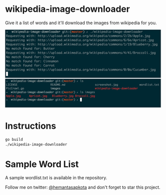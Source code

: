 wikipedia-image-downloader
==========================

Give it a list of words and it'll download the images from wikipedia for you.

![wikipedia-image-downloader](screenshot.jpg)
![wikipedia-image-downloader](screenshot2.jpg)

Instructions
============

```
go build
./wikipedia-image-downloader
```

Sample Word List
================
A sample wordlist.txt is available in the repository.

Follow me on twitter: [@hemantasapkota](https://twitter.com/laex_pearl) and don't forget to star this project.

